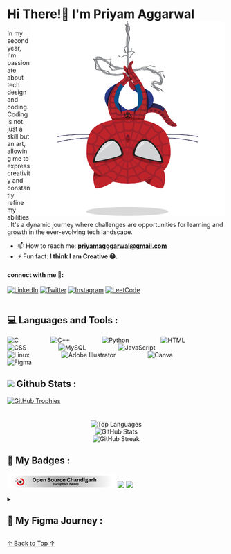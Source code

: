 <a name="top"></a>


# Hi There!👋 I'm Priyam Aggarwal <img align="right" alt="Your Image" width="450px"  src="spidertocat.png" />


In my second year, I'm passionate about tech design and coding. Coding is not just a skill but an art, allowing me to express creativity and constantly refine my abilities. It's a dynamic journey where challenges are opportunities for learning and growth in the ever-evolving tech landscape.
- 📫 How to reach me: **priyamagggarwal@gmail.com**
- ⚡ Fun fact: **I think I am Creative 😁.**

#### connect with me 🤝:
[![LinkedIn](https://img.shields.io/badge/LinkedIn-%230077B5.svg?style=for-the-badge&logo=linkedin&logoColor=white)](https://www.linkedin.com/in/priyamaggarwal)
[![Twitter](https://img.shields.io/badge/Twitter-000000.svg?style=for-the-badge&logo=twitter&logoColor=white)](https://twitter.com/PriyamAgga61169)
[![Instagram](https://img.shields.io/badge/Instagram-%23E4405F.svg?style=for-the-badge&logo=instagram&logoColor=white)](https://www.instagram.com/priyamaggarwal18/)
[![LeetCode](https://img.shields.io/badge/LeetCode-%23FFA116.svg?style=for-the-badge&logo=leetcode&logoColor=white)](https://leetcode.com/Priyam08/)
 <br><br>


## :computer: Languages and Tools :

<p align="left">
  <img alt="C" width="35px" style="margin-right: 70px;" src="https://cdn.jsdelivr.net/gh/devicons/devicon/icons/c/c-original.svg" />
  <img alt="C++" width="35px" style="margin-right: 70px;" src="https://cdn.jsdelivr.net/gh/devicons/devicon/icons/cplusplus/cplusplus-line.svg" />
  <img alt="Python" width="35px" style="margin-right: 70px;" src="https://cdn.jsdelivr.net/gh/devicons/devicon/icons/python/python-plain.svg" />
  <img alt="HTML" width="35px" style="margin-right: 70px;" src="https://cdn.jsdelivr.net/gh/devicons/devicon/icons/html5/html5-plain.svg" />
  <img alt="CSS" width="35px" style="margin-right: 70px;" src="https://cdn.jsdelivr.net/gh/devicons/devicon/icons/css3/css3-plain.svg" />
  <img alt="MySQL" width="35px" style="margin-right: 70px;" src="https://cdn.jsdelivr.net/gh/devicons/devicon/icons/mysql/mysql-original.svg" />
  <img alt="JavaScript" width="35px" style="margin-right: 70px;" src="https://cdn.jsdelivr.net/gh/devicons/devicon/icons/javascript/javascript-plain.svg" />
  <img alt="Linux" width="35px" style="margin-right: 70px;" src="https://cdn.jsdelivr.net/gh/devicons/devicon/icons/linux/linux-original.svg" />
  <img alt="Adobe Illustrator" width="35px" style="margin-right: 70px;" src="https://cdn.jsdelivr.net/gh/devicons/devicon/icons/illustrator/illustrator-plain.svg" />
  <img alt="Canva" width="35px" style="margin-right: 70px;" src="https://cdn.jsdelivr.net/gh/devicons/devicon/icons/canva/canva-original.svg" />
  <img alt="Figma" width="35px" style="margin-right: 70px;" src="https://cdn.jsdelivr.net/gh/devicons/devicon/icons/figma/figma-original.svg" />
</p>


## <img width="40px"  src="https://img.shields.io/badge/-100000?logo=github&logoColor=white"/> Github Stats :
<div>
<div style="display: flex; justify-content: flex-start; margin-bottom: 20px;">
  <a href="https://github.com/ryo-ma/github-profile-trophy" style="margin-right: 10px;">
    <img src="https://github-profile-trophy.vercel.app/?username=priyamaggarwal18&theme=dracula" alt="GitHub Trophies" />
  </a>
</div>
<br>
<div style="display: flex; flex-direction: column; align-items: center; margin-bottom: 20px;">
    <img src="https://github-readme-stats.vercel.app/api/top-langs?username=priyamaggarwal18&show_icons=true&locale=en&layout=donut&theme=radical" alt="Top Languages" />
  <img src="https://github-readme-stats.vercel.app/api?username=priyamaggarwal18&show_icons=true&locale=en&theme=gruvbox" alt="GitHub Stats"/>
  <img src="https://github-readme-streak-stats.herokuapp.com/?user=priyamaggarwal18&theme=algolia" alt="GitHub Streak" />
   
</div>
</div>

## 💫 My Badges : 
<p>
<img height="33px" src="open.svg"/>
<img height="30px" src="https://ziadoua.github.io/m3-Markdown-Badges/badges/Hacktoberfest2023/hacktoberfest20232.svg"/>
<img src="https://holopin.me/priyamaggarwal18"/>
</p>

<details>
<summary><h2>🎨 My Figma Journey :</h2></summary>
 <p align=left>
<img width="350px" src="2.png">
<img width="350px" src="3.png">
<img width="350px" src="4.png">
<img width="350px" src="5.png">
<img width="350px" src="6.png">
  <img width="350px" src="7.png">
  <img width="350px" src="8.png">
<img width="350px" src="9.png">
  <img width="350px" src="10.png">
  <img width="350px" src="vastr.png">
 </p>
</details>

[↑ Back to Top ↑](#top)



